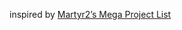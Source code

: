 inspired by [Martyr2’s Mega Project List](https://www.dreamincode.net/forums/topic/78802-martyr2s-mega-project-ideas-list/)
